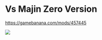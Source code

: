 # Vs Majin Zero Version
https://gamebanana.com/mods/457445

![](https://cdn.discordapp.com/attachments/904745661268901889/1186768603912081550/530-90_64b9bec3c8297.png?ex=65947364&is=6581fe64&hm=4b23cad1adee8175d7d6b860e27c631c17316faf95097a2639eda2eaa28812b5&)
